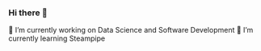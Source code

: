 ### Hi there 👋 

<!--
**madhulika9293/madhulika9293** is a ✨ _special_ ✨ repository because its `README.md` (this file) appears on your GitHub profile.

Here are some ideas to get you started:

🔭 I’m currently working on Data Science and Software Development
🌱 I’m currently learning Steampipe
- 👯 I’m looking to collaborate on 
- 🤔 I’m looking for help with ...
- 💬 Ask me about ...
- 📫 How to reach me: ...
😄 Pronouns: She/Her
- ⚡ Fun fact:
Languages and Tools:
git java javascript mysql nodejs postgresql postman python R
-->

🔭 I’m currently working on Data Science and Software Development
🌱 I’m currently learning Steampipe
